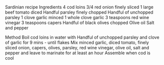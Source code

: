 Sardinian recipe
Ingredients
4 cod loins
3/4 red onion finely sliced
1 large beef tomato diced
Handful parsley finely chopped
Handful of unchopped parsley 
1 clove garlic minced
1 whole clove garlic 
3 teaspoons red wine
 vinegar 
3 teaspoons capers
Handful of black olives chopped
Olive oil
Salt and pepper 

Method
Boil cod loins in water with Handful of unchopped parsley and clove of garlic for 9 mins - until flakes
Mix minced garlic, diced tomato, finely sliced onion, capers, olives, parsley, red wine vinegar, olive oil, salt and pepper and leave to marinate for at least an hour
Assemble when cod is cool